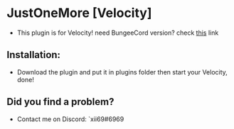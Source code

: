 # JustOneMore [Velocity]
* This plugin is for Velocity! need BungeeCord version? check [this](https://www.spigotmc.org/resources/justonemore-bungeecord.2227/) link

## Installation:
* Download the plugin and put it in plugins folder then start your Velocity, done!

## Did you find a problem?
* Contact me on Discord: `xii69#6969
